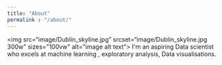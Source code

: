 ```yaml
---
title: "About"
permalink : "/about/"
---
```

  <img src=“image/Dublin_skyline.jpg”
  srcset=“image/Dublin_skyline.jpg 300w"
  sizes="100vw"
  alt="image alt text">
I'm an aspiring Data scientist who excels at machine learning , exploratory analysis, Data visualisations.  
